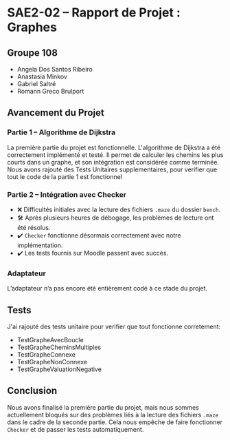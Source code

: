 # SAE2-02 – Rapport de Projet : Graphes

## Groupe 108

- Angela Dos Santos Ribeiro  
- Anastasia Minkov  
- Gabriel Saltré  
- Romann Greco Brulport  

## Avancement du Projet

### Partie 1 – Algorithme de Dijkstra

La première partie du projet est fonctionnelle. L'algorithme de Dijkstra a été correctement implémenté et testé. Il permet de calculer les chemins les plus courts dans un graphe, et son intégration est considérée comme terminée.
Nous avons rajouté des Tests Unitaires supplementaires, pour verifier que tout le code de la partie 1 est fonctionnel

### Partie 2 – Intégration avec Checker

- ❌ Difficultés initiales avec la lecture des fichiers `.maze` du dossier `bench`.
- 🛠️ Après plusieurs heures de débogage, les problèmes de lecture ont été résolus.
- ✔️ `Checker` fonctionne désormais correctement avec notre implémentation.
- ✔️ Les tests fournis sur Moodle passent avec succès.

### Adaptateur

L’adaptateur n’a pas encore été entièrement codé à ce stade du projet.

## Tests

J'ai rajouté des tests unitaire pour verifier que tout fonctionne corretement:
- TestGrapheAvecBoucle
- TestGrapheCheminsMultiples
- TestGrapheConnexe
- TestGrapheNonConnexe
- TestGrapheValuationNegative

## Conclusion

Nous avons finalisé la première partie du projet, mais nous sommes actuellement bloqués sur des problèmes liés à la lecture des fichiers `.maze` dans le cadre de la seconde partie. Cela nous empêche de faire fonctionner `Checker` et de passer les tests automatiquement.
